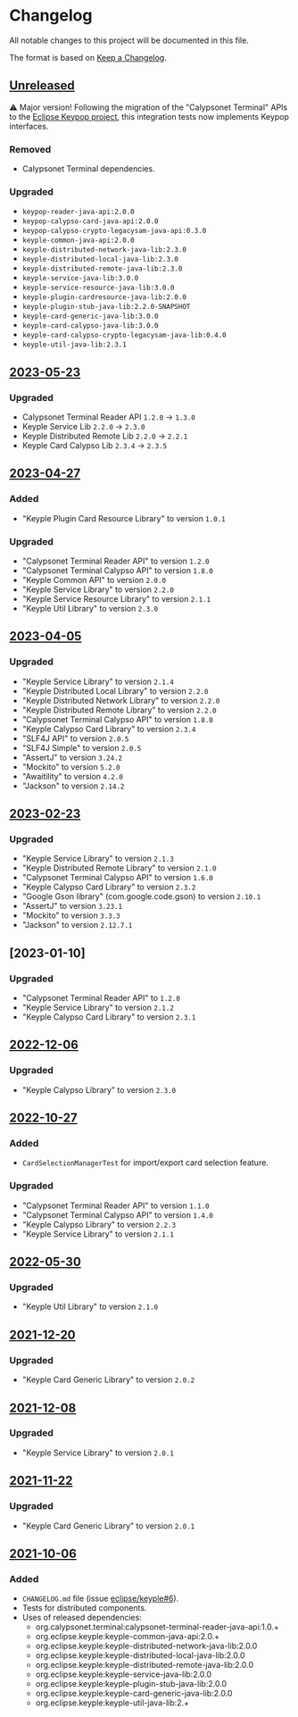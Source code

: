 # Changelog
All notable changes to this project will be documented in this file.

The format is based on [Keep a Changelog](https://keepachangelog.com/en/1.0.0/).

## [Unreleased]
:warning: Major version! Following the migration of the "Calypsonet Terminal" APIs to the
[Eclipse Keypop project](https://keypop.org), this integration tests now implements Keypop interfaces.
### Removed
- Calypsonet Terminal dependencies.
### Upgraded
- `keypop-reader-java-api:2.0.0`
- `keypop-calypso-card-java-api:2.0.0`
- `keypop-calypso-crypto-legacysam-java-api:0.3.0`
- `keyple-common-java-api:2.0.0`
- `keyple-distributed-network-java-lib:2.3.0`
- `keyple-distributed-local-java-lib:2.3.0`
- `keyple-distributed-remote-java-lib:2.3.0`
- `keyple-service-java-lib:3.0.0`
- `keyple-service-resource-java-lib:3.0.0`
- `keyple-plugin-cardresource-java-lib:2.0.0`
- `keyple-plugin-stub-java-lib:2.2.0-SNAPSHOT`
- `keyple-card-generic-java-lib:3.0.0`
- `keyple-card-calypso-java-lib:3.0.0`
- `keyple-card-calypso-crypto-legacysam-java-lib:0.4.0`
- `keyple-util-java-lib:2.3.1`

## [2023-05-23]
### Upgraded
- Calypsonet Terminal Reader API `1.2.0` -> `1.3.0`
- Keyple Service Lib `2.2.0` -> `2.3.0`
- Keyple Distributed Remote Lib `2.2.0` -> `2.2.1`
- Keyple Card Calypso Lib `2.3.4` -> `2.3.5`

## [2023-04-27]
### Added
- "Keyple Plugin Card Resource Library" to version `1.0.1`
### Upgraded
- "Calypsonet Terminal Reader API" to version `1.2.0`
- "Calypsonet Terminal Calypso API" to version `1.8.0`
- "Keyple Common API" to version `2.0.0`
- "Keyple Service Library" to version `2.2.0`
- "Keyple Service Resource Library" to version `2.1.1`
- "Keyple Util Library" to version `2.3.0`

## [2023-04-05]
### Upgraded
- "Keyple Service Library" to version `2.1.4`
- "Keyple Distributed Local Library" to version `2.2.0`
- "Keyple Distributed Network Library" to version `2.2.0`
- "Keyple Distributed Remote Library" to version `2.2.0`
- "Calypsonet Terminal Calypso API" to version `1.8.0`
- "Keyple Calypso Card Library" to version `2.3.4`
- "SLF4J API" to version `2.0.5`
- "SLF4J Simple" to version `2.0.5`
- "AssertJ" to version `3.24.2`
- "Mockito" to version `5.2.0`
- "Awaitility" to version `4.2.0`
- "Jackson" to version `2.14.2`

## [2023-02-23]
### Upgraded
- "Keyple Service Library" to version `2.1.3`
- "Keyple Distributed Remote Library" to version `2.1.0`
- "Calypsonet Terminal Calypso API" to version `1.6.0`
- "Keyple Calypso Card Library" to version `2.3.2`
- "Google Gson library" (com.google.code.gson) to version `2.10.1`
- "AssertJ" to version `3.23.1`
- "Mockito" to version `3.3.3`
- "Jackson" to version `2.12.7.1`

## [2023-01-10]
### Upgraded
- "Calypsonet Terminal Reader API" to `1.2.0`
- "Keyple Service Library" to version `2.1.2`
- "Keyple Calypso Card Library" to version `2.3.1`

## [2022-12-06]
### Upgraded
- "Keyple Calypso Library" to version `2.3.0`

## [2022-10-27]
### Added
- `CardSelectionManagerTest` for import/export card selection feature.
### Upgraded
- "Calypsonet Terminal Reader API" to version `1.1.0`
- "Calypsonet Terminal Calypso API" to version `1.4.0`
- "Keyple Calypso Library" to version `2.2.3`
- "Keyple Service Library" to version `2.1.1`

## [2022-05-30]
### Upgraded
- "Keyple Util Library" to version `2.1.0`

## [2021-12-20]
### Upgraded
- "Keyple Card Generic Library" to version `2.0.2`

## [2021-12-08]
### Upgraded
- "Keyple Service Library" to version `2.0.1`

## [2021-11-22]
### Upgraded
- "Keyple Card Generic Library" to version `2.0.1`

## [2021-10-06]
### Added
- `CHANGELOG.md` file (issue [eclipse/keyple#6]).
- Tests for distributed components.
- Uses of released dependencies:
  - org.calypsonet.terminal:calypsonet-terminal-reader-java-api:1.0.+
  - org.eclipse.keyple:keyple-common-java-api:2.0.+
  - org.eclipse.keyple:keyple-distributed-network-java-lib:2.0.0
  - org.eclipse.keyple:keyple-distributed-local-java-lib:2.0.0
  - org.eclipse.keyple:keyple-distributed-remote-java-lib:2.0.0
  - org.eclipse.keyple:keyple-service-java-lib:2.0.0
  - org.eclipse.keyple:keyple-plugin-stub-java-lib:2.0.0
  - org.eclipse.keyple:keyple-card-generic-java-lib:2.0.0
  - org.eclipse.keyple:keyple-util-java-lib:2.+

[unreleased]: https://github.com/eclipse/keyple-integration-java-test/compare/2023-05-23...HEAD
[2023-05-23]: https://github.com/eclipse/keyple-integration-java-test/compare/2023-04-27...2023-05-23
[2023-04-27]: https://github.com/eclipse/keyple-integration-java-test/compare/2023-04-05...2023-04-27
[2023-04-05]: https://github.com/eclipse/keyple-integration-java-test/compare/2023-02-23...2023-04-05
[2023-02-23]: https://github.com/eclipse/keyple-integration-java-test/compare/2022-12-06...2023-02-23
[2022-12-06]: https://github.com/eclipse/keyple-integration-java-test/compare/2022-10-27...2022-12-06
[2022-10-27]: https://github.com/eclipse/keyple-integration-java-test/compare/2022-05-30...2022-10-27
[2022-05-30]: https://github.com/eclipse/keyple-integration-java-test/compare/2021-12-20...2022-05-30
[2021-12-20]: https://github.com/eclipse/keyple-integration-java-test/compare/2021-12-08...2021-12-20
[2021-12-08]: https://github.com/eclipse/keyple-integration-java-test/compare/2021-11-22...2021-12-08
[2021-11-22]: https://github.com/eclipse/keyple-integration-java-test/compare/2021-10-06...2021-11-22
[2021-10-06]: https://github.com/eclipse/keyple-integration-java-test/releases/tag/2021-10-06

[eclipse/keyple#6]: https://github.com/eclipse/keyple/issues/6